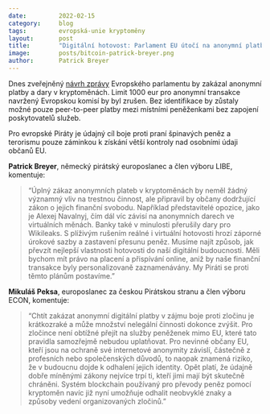 ```yaml
---
date:         2022-02-15
category:     blog
tags:         evropská-unie kryptoměny
layout:       post
title:        "Digitální hotovost: Parlament EU útočí na anonymní platby v kryptoměnách"
image:        posts/bitcoin-patrick-breyer.png
author:       Patrick Breyer
---
```


Dnes zveřejněný [návrh zprávy](https://www.europarl.europa.eu/doceo/document/CJ12-PR-704888_EN.pdf) Evropského parlamentu by zakázal anonymní platby a dary v kryptoměnách. Limit 1000 eur pro anonymní transakce navržený Evropskou komisí by byl zrušen. Bez identifikace by zůstaly možné pouze peer-to-peer platby mezi místními peněženkami bez zapojení poskytovatelů služeb.

Pro evropské Piráty je údajný cíl boje proti praní špinavých peněz a terorismu pouze záminkou k získání větší kontroly nad osobními údaji občanů EU.

**Patrick Breyer**, německý pirátský europoslanec a člen výboru LIBE, komentuje:

> “Úplný zákaz anonymních plateb v kryptoměnách by neměl žádný významný vliv na trestnou činnost, ale připravil by občany dodržující zákon o jejich finanční svobodu. Například představitelé opozice, jako je Alexej Navalnyj, čím dál víc závisí na anonymních darech ve virtuálních měnách. Banky také v minulosti přerušily dary pro Wikileaks. S plíživým rušením reálné i virtuální hotovosti hrozí záporné úrokové sazby a zastavení přesunu peněz. Musíme najít způsob, jak převzít nejlepší vlastnosti hotovosti do naší digitální budoucnosti. Měli bychom mít právo na placení a přispívání online, aniž by naše finanční transakce byly personalizovaně zaznamenávány. My Piráti se proti těmto plánům postavíme.”

**Mikuláš Peksa**, europoslanec za českou Pirátskou stranu a člen výboru ECON, komentuje:

> “Chtít zakázat anonymní digitální platby v zájmu boje proti zločinu je krátkozraké a může množství nelegální činnosti dokonce zvýšit. Pro zločince není obtížné přejít na služby peněženek mimo EU, které tato pravidla samozřejmě nebudou uplatňovat. Pro nevinné občany EU, kteří jsou na ochraně své internetové anonymity závislí, částečně z profesních nebo společenských důvodů, to naopak znamená riziko, že v budoucnu dojde k odhalení jejich identity. Opět platí, že údajně dobře míněnými zákony nejvíce trpí ti, kteří jimi mají být skutečně chráněni. Systém blockchain používaný pro převody peněz pomocí kryptoměn navíc již nyní umožňuje odhalit neobvyklé znaky a způsoby vedení organizovaných zločinů.”
 
